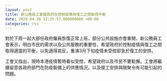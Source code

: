```yaml
---
layout: post
title: 新公務員工會冀政府在控制疫情與復工之間取得平衡
date: 2020-04-28 12:25:57.000000000 +08:00
categories: rss
---
```


對於下周一起大部份政府僱員恢復正常上班，部分公共設施亦會重開，新公務員工會表示，明白市民的需求以及公共服務的重要性，希望政府於控制疫情與復工之間取得適當的平衡，以免適得其反，重演3月下旬疫情未受控卻急於復工的安排。

工會又指出，現時本港疫情暫時看似受控，希望政府以及市民不要鬆懈。工會將繼續留意各政府部門在防疫裝備上的供應情況，以及復工安排與限聚令有可能引起的問題。
